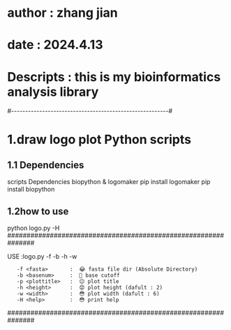 # author    :  zhang jian
# date      :  2024.4.13
# Descripts :  this is my bioinformatics analysis library
#--------------------------------------------------------#
# 1.draw logo plot Python scripts
## 1.1 Dependencies 
scripts Dependencies biopython & logomaker
pip install logomaker
pip install biopython
## 1.2how to use
python logo.py -H
 ###############################################################

  USE :logo.py -f <fasta> -b <basenum> -h <height> -w <width> 

       -f <fasta>       :  😂 fasta file dir (Absolute Directory) 
       -b <basenum>     :  🤗 base cutoff 
       -p <plottitle>   :  😑 plot title 
       -h <height>      :  😟 plot height (dafult : 2) 
       -w <width>       :  😳 plot width (dafult : 6) 
       -H <help>        :  😳 print help 

 ###############################################################
